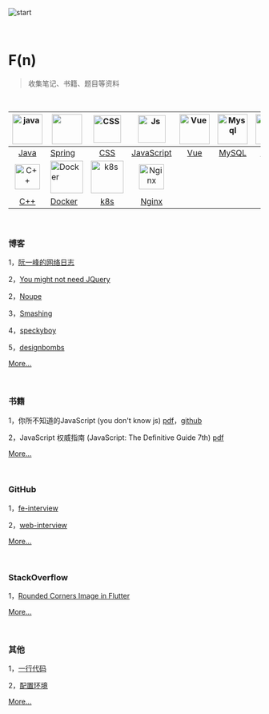 ![start](https://p0.itc.cn/images01/20210509/77340dbe8d9742d0a0b2515106068594.jpeg)

<br>

# F(n) 

> 收集笔记、书籍、题目等资料

<br>

| <img src="https://ae01.alicdn.com/kf/He428f02ba92d43c9824090a3e8ee0e628.jpg" alt="java" width="60"/> | <img src="https://pbs.twimg.com/profile_images/1235870003292856320/iRG4_ojf.png" width="60"/> | <img src="https://sololearnuploads.azureedge.net/uploads/courses/1023.png" alt="CSS" width="55"/> | <img src="https://cdn.icon-icons.com/icons2/2108/PNG/512/javascript_icon_130900.png" alt="Js" width="55"/> | <img src="https://cdn.icon-icons.com/icons2/2107/PNG/512/file_type_vue_icon_130078.png" alt="Vue" width="60" /> | <img src="https://library.kissclipart.com/20180925/oaw/kissclipart-mysql-clipart-whales-dolphins-and-porpoises-562f8f7777aeb105.png" alt="Mysql" width="60" /> | <img src="https://cdn.iconscout.com/icon/free/png-512/redis-3-1175053.png" alt="Redis" width="60" /> | <img src="https://encrypted-tbn0.gstatic.com/images?q=tbn:ANd9GcS6Mi83nQu9qdPUozHEodVGeu936klDJqJG3MiwDfqiWgI7G7hn0P-SRBhjVWUGzlk5Ca4&usqp=CAU" alt="MogoDB" width="55" /> | <img src="https://www.pngitem.com/pimgs/m/664-6644509_icon-react-js-logo-hd-png-download.png" alt="Vue" width="55" /> | <img src="https://spimet.com/wp-content/uploads/2021/01/768px-Python-logo-notext.png" width="50" label="python"> |
| :----------------------------------------------------------: | ------------------------------------------------------------ | :----------------------------------------------------------: | :----------------------------------------------------------: | :----------------------------------------------------------: | :----------------------------------------------------------: | :----------------------------------------------------------: | :----------------------------------------------------------: | :----------------------------------------------------------: | :----------------------------------------------------------: |
|                         [Java]('#')                          | [Spring]('#')                                                |               [CSS](./frontend/css/README.md)                |         [JavaScript](./fronted/JavaScript/README.md)         |                          [Vue]('#')                          |             [MySQL](./database/mysql/README.md)              |                         [Redis]('#')                         |                        [MongoDB]('#')                        |                         [React]('#')                         |                        [Python]('#')                         |
| <img src="https://upload.wikimedia.org/wikipedia/commons/thumb/1/18/ISO_C%2B%2B_Logo.svg/1200px-ISO_C%2B%2B_Logo.svg.png" alt="C++" width="50" /> | <img src="https://pbs.twimg.com/profile_images/1273307847103635465/lfVWBmiW_400x400.png" alt="Docker" width="65"/> | <img src="https://kubernetes.io/images/favicon.png" alt="k8s" width="65" /> | <img src="https://encrypted-tbn0.gstatic.com/images?q=tbn:ANd9GcR63mfR9_BD1g2JXvya7IR7ft4oxuabfqBuZsrygh9xQ7OFL5VOpZsoFa65tdcxYcVwwEo&amp;usqp=CAU" alt="Nginx" width="50" /> |                                                              |                                                              |                                                              |                                                              |                                                              |                                                              |
|                           [C++](#)                           | [Docker]()                                                   |                           [k8s](#)                           |                          [Nginx]()                           |                                                              |                                                              |                                                              |                                                              |                                                              |                                                              |

<br>

### 博客

1，[阮一峰的网络日志](http://www.ruanyifeng.com/blog/)

2，[You might not need JQuery](http://youmightnotneedjquery.com/)

2，[Noupe](https://www.noupe.com/)

3，[Smashing](https://www.smashingmagazine.com/)

4，[speckyboy](https://speckyboy.com/)

5，[designbombs](https://www.designbombs.com/)

[More...](./other/blogs.md)

<br>

### 书籍

1，你所不知道的JavaScript (you don't know js)  [pdf](https://xiaoguo.net/~books/Program/You_Dont_Know_JS_Up_and_Going.pdf)，[github](https://github.com/getify/You-Dont-Know-JS)

2，JavaScript 权威指南 (JavaScript: The Definitive Guide 7th) [pdf](https://www.ohmyrss.com/post/1590379539919)

[More...](./other/books.md)

<br>

### GitHub

1，[fe-interview ](https://github.com/haizlin/fe-interview)

2，[web-interview](https://github.com/febobo/web-interview)

[More...](./other/github.md)

<br>

### StackOverflow

1，[Rounded Corners Image in Flutter](https://stackoverflow.com/questions/51513429/rounded-corners-image-in-flutter)

[More...](./other/stackoverflow.md)

<br>

### 其他

1，[一行代码](./oneLineCode/)

2，[配置环境](./other/config_env.md)

[More...](./other/README.md)

<br>



